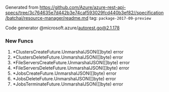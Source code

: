 Generated from https://github.com/Azure/azure-rest-api-specs/tree/3c764635e7d442b3e74caf593029fcd440b3ef82//specification/batchai/resource-manager/readme.md tag: `package-2017-09-preview`

Code generator @microsoft.azure/autorest.go@2.1.178


### New Funcs

1. *ClustersCreateFuture.UnmarshalJSON([]byte) error
1. *ClustersDeleteFuture.UnmarshalJSON([]byte) error
1. *FileServersCreateFuture.UnmarshalJSON([]byte) error
1. *FileServersDeleteFuture.UnmarshalJSON([]byte) error
1. *JobsCreateFuture.UnmarshalJSON([]byte) error
1. *JobsDeleteFuture.UnmarshalJSON([]byte) error
1. *JobsTerminateFuture.UnmarshalJSON([]byte) error
